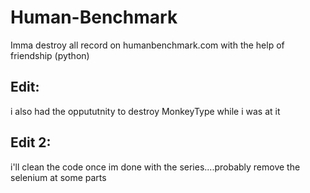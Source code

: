 # Human-Benchmark
Imma destroy all record on humanbenchmark.com with the help of friendship (python)

## Edit:
i also had the oppututnity to destroy MonkeyType while i was at it

## Edit 2:
i'll clean the code once im done with the series....probably remove the selenium at some parts 
